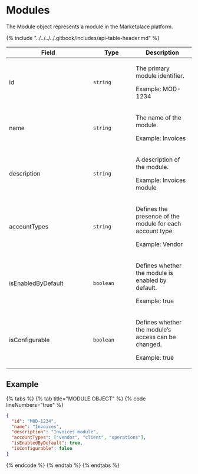 # Modules

The Module object represents a module in the Marketplace platform.&#x20;

{% include "../../../../.gitbook/includes/api-table-header.md" %}

<table data-full-width="false"><thead><tr><th width="212">Field</th><th width="100">Type</th><th>Description</th></tr></thead><tbody><tr><td>id</td><td><code>string</code></td><td><p>The primary module identifier. </p><p>Example: MOD-1234</p></td></tr><tr><td>name</td><td><code>string</code></td><td><p>The name of the module. </p><p>Example: Invoices</p></td></tr><tr><td>description</td><td><code>string</code></td><td><p>A description of the module. </p><p>Example: Invoices module</p></td></tr><tr><td>accountTypes</td><td><code>string</code></td><td><p>Defines the presence of the module for each account type. </p><p>Example: Vendor</p></td></tr><tr><td>isEnabledByDefault</td><td><code>boolean</code></td><td><p>Defines whether the module is enabled by default. </p><p>Example: true</p></td></tr><tr><td>isConfigurable</td><td><code>boolean</code></td><td><p>Defines whether the module’s access can be changed. </p><p>Example: true</p></td></tr></tbody></table>

## Example

{% tabs %}
{% tab title="MODULE OBJECT" %}
{% code lineNumbers="true" %}
```json
{
  "id": "MOD-1234",
  "name": "Invoices",
  "description": "Invoices module",
  "accountTypes": ["vendor", "client", "operations"],
  "isEnabledByDefault": true,
  "isConfigurable": false
}
```
{% endcode %}
{% endtab %}
{% endtabs %}
